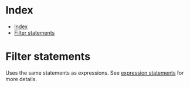 
# Index

- [Index](#index)
- [Filter statements](#filter-statements)

# Filter statements

Uses the same statements as expressions. See [expression statements](../expressions/statements.md) for more details.

